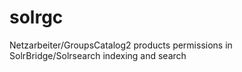 solrgc
======

Netzarbeiter/GroupsCatalog2 products permissions in SolrBridge/Solrsearch indexing and search
